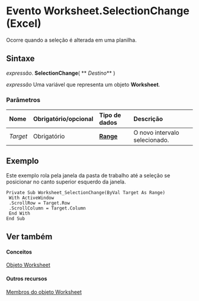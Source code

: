 
# Evento Worksheet.SelectionChange (Excel)

Ocorre quando a seleção é alterada em uma planilha.


## Sintaxe

 _expressão_. **SelectionChange**( ** _Destino_** )

 _expressão_ Uma variável que representa um objeto **Worksheet**.


### Parâmetros



|**Nome**|**Obrigatório/opcional**|**Tipo de dados**|**Descrição**|
|:-----|:-----|:-----|:-----|
| _Target_|Obrigatório|**[Range](b8207778-0dcc-4570-1234-f130532cc8cd.md)**|O novo intervalo selecionado.|

## Exemplo

Este exemplo rola pela janela da pasta de trabalho até a seleção se posicionar no canto superior esquerdo da janela.


```
Private Sub Worksheet_SelectionChange(ByVal Target As Range) 
 With ActiveWindow 
 .ScrollRow = Target.Row 
 .ScrollColumn = Target.Column 
 End With 
End Sub
```


## Ver também


#### Conceitos


[Objeto Worksheet](182b705e-854a-81cc-a4b0-59b942de55ae.md)
#### Outros recursos


[Membros do objeto Worksheet](f8c1afea-1a1c-f5e4-37e3-52c434c8c157.md)